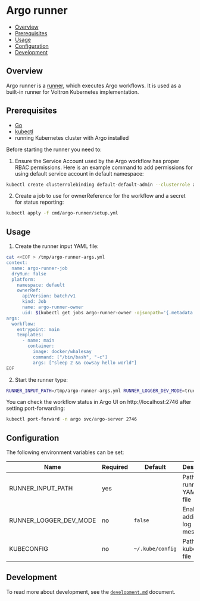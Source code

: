 # Argo runner

- [Overview](#overview)
- [Prerequisites](#prerequisites)
- [Usage](#usage)
- [Configuration](#configuration)
- [Development](#development)

## Overview

Argo runner is a [runner](../../docs/runner.md), which executes Argo workflows. It is used as a built-in runner for Voltron Kubernetes implementation.

## Prerequisites

- [Go](https://golang.org)
- [kubectl](https://kubernetes.io/docs/tasks/tools/install-kubectl/)
- running Kubernetes cluster with Argo installed

Before starting the runner you need to:
1. Ensure the Service Account used by the Argo workflow has proper RBAC permissions. Here is an example command to add permissions for using default service account in default namespace:
```bash
kubectl create clusterrolebinding default-default-admin --clusterrole admin --serviceaccount default:default
```
2. Create a job to use for ownerReference for the workflow and a secret for status reporting:
```bash
kubectl apply -f cmd/argo-runner/setup.yml
```
## Usage

1. Create the runner input YAML file:
```bash
cat <<EOF > /tmp/argo-runner-args.yml
context:
  name: argo-runner-job
  dryRun: false
  platform:
    namespace: default
    ownerRef:
      apiVersion: batch/v1
      kind: Job
      name: argo-runner-owner
      uid: $(kubectl get jobs argo-runner-owner -ojsonpath='{.metadata.uid}')
args:
  workflow:
    entrypoint: main
    templates:
      - name: main
        container:
          image: docker/whalesay
          command: ["/bin/bash", "-c"]
          args: ["sleep 2 && cowsay hello world"]
EOF
```

2. Start the runner type:
```bash
RUNNER_INPUT_PATH=/tmp/argo-runner-args.yml RUNNER_LOGGER_DEV_MODE=true go run cmd/argo-runner/main.go
```

You can check the workflow status in Argo UI on http://localhost:2746 after setting port-forwarding:
```bash
kubectl port-forward -n argo svc/argo-server 2746
```

## Configuration

The following environment variables can be set:

| Name                   | Required | Default          | Description                        |
| ---------------------- | -------- | ---------------- | ---------------------------------- |
| RUNNER_INPUT_PATH      | yes      |                  | Path to the runner YAML input file |
| RUNNER_LOGGER_DEV_MODE | no       | `false`          | Enable additional log messages     |
| KUBECONFIG             | no       | `~/.kube/config` | Path to kubeconfig file            |

## Development

To read more about development, see the [`development.md`](../../docs/development.md) document.
